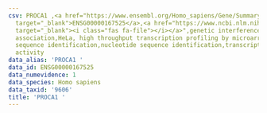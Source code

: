 ```yaml
---
csv: PROCA1 ,<a href="https://www.ensembl.org/Homo_sapiens/Gene/Summary?db=core;g=ENSG00000167525"
  target="_blank">ENSG00000167525</a>,<a href="https://www.ncbi.nlm.nih.gov/pubmed/28369544"
  target="_blank"><i class="fas fa-file"></i></a>",genetic interference,functional
  association,HeLa, high throughput transcription profiling by microarray,nucleotide
  sequence identification,nucleotide sequence identification,transcriptional regulation,up-regulates
  activity
data_alias: 'PROCA1 '
data_id: ENSG00000167525
data_numevidence: 1
data_species: Homo sapiens
data_taxid: '9606'
title: 'PROCA1 '
---
```

